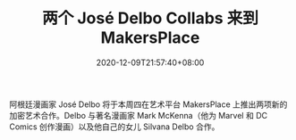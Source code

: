 ﻿---
title: "两个 José Delbo Collabs 来到 MakersPlace"
date: 2020-12-09T21:57:40+08:00
lastmod: 2020-12-09T16:45:40+08:00
draft: false
authors: ["Shelley"]
description: "阿根廷漫画家 José Delbo 将于本周四在艺术平台 MakersPlace 上推出两项新的加密艺术合作。Delbo 与著名漫画家 Mark McKenna（他为 Marvel 和 DC Comics 创作漫画）以及他自己的女儿 Silvana Delbo 合作。"
featuredImage: "two-jose-delbo-collabs-coming-to-makersplace.png"
tags: ["Virtual World","虚拟世界","Play to Earn"]
categories: ["news"]
news: ["虚拟世界"]
weight: 
lightgallery: true
pinned: false
recommend: false
recommend1: false
---

阿根廷漫画家 José Delbo 将于本周四在艺术平台 MakersPlace 上推出两项新的加密艺术合作。Delbo 与著名漫画家 Mark McKenna（他为 Marvel 和 DC Comics 创作漫画）以及他自己的女儿 Silvana Delbo 合作。

<!--more-->

